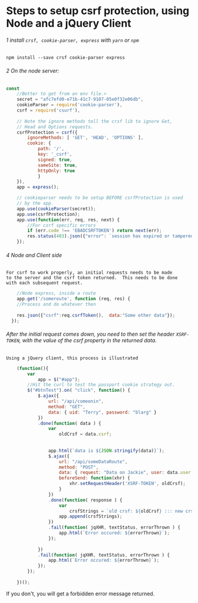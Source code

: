 #  Steps to setup csrf protection, using Node and a jQuery Client

###### 1   install `crsf, cookie-parser, express` with `yarn` or `npm`

```
npm install --save crsf cookie-parser express
```
###### 2   On the node server:
```javascript
const 
    //Better to get from an env file.>
    secret = "afc7efd0-e71b-41c7-9107-05e0f32e06db", 
    cookieParser = require('cookie-parser'),
    csrf = require('csurf'),
   
    // Note the ignore methods tell the crsf lib to ignore Get, 
    // Head and Options requests. 
    csrfProtection = csrf({
        ignoreMethods: [ 'GET', 'HEAD', 'OPTIONS' ],
        cookie: { 
            path: '/', 
            key: '_csrf', 
            signed: true, 
            sameSite: true, 
            httpOnly: true 
            }
    }),
    app = express();

    // cookieparser needs to be setup BEFORE csrfProtection is used
    // by the app.
    app.use(cookieParser(secret));
    app.use(csrfProtection);
    app.use(function(err, req, res, next) {
        //For csrf specific errors
        if (err.code !== 'EBADCSRFTOKEN') return next(err);
        res.status(403).json({"error": `session has expired or tampered with ${err.code} ${err.message}`});
    });
```
###### 4   Node and Client side
    For csrf to work properly, an initial requests needs to be made
    to the server and the csrf token returned.  This needs to be done
    with each subsequent request.
```javascript
    //Node express, inside a route
    app.get('/someroute', function (req, res) {
    //Process and do whatever then
    
    res.json({"csrf":req.csrfToken(),  data:"Some other data"});
  }); 
```
###### After the initial request comes down, you need to then set the header `XSRF-TOKEN`, with the value of the csrf property in the returned data.

    Using a jQuery client, this process is illustrated
```javascript
    (function(){
        var
            app = $("#app");
        //Hit the curl to test the passport cookie strategy out.
        $("#btnTest").on( "click", function() {              
            $.ajax({
                url: "/api/comeonin",
                method: "GET",
                data: { uid: "Terry", password: "blarg" }
            })
            .done(function( data ) {
                var 
                    oldCrsf = data.csrf;
                    
                
                app.html(`data is ${JSON.stringify(data)}`);
                $.ajax({
                    url: "/api/someDataRoute",
                    method: "POST",
                    data: { request: "Data on Jackie", user: data.user },
                    beforeSend: function(xhr) {
                        xhr.setRequestHeader('XSRF-TOKEN', oldCrsf);
                    }
                })
                .done(function( response ) {
                    var 
                        crsfStrings = `old crsf: ${oldCrsf} ::: new crsf:  ${response.crsf} and user role(s) are: ${response.data}`;
                    app.append(crsfStrings);
                })
                .fail(function( jqXHR, textStatus, errorThrown ) {
                    app.html(`Error occured: ${errorThrown}`);
                });
                
            })
            .fail(function( jqXHR, textStatus, errorThrown ) {
                app.html(`Error occured: ${errorThrown}`);
            });
        });
        
    })();
```
   If you don't, you will get a forbidden error message
   returned.